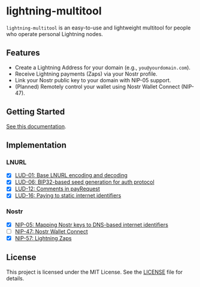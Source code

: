 # lightning-multitool

`lightning-multitool` is an easy-to-use and lightweight multitool for people who operate personal Lightning nodes.

## Features

- Create a Lightning Address for your domain (e.g., `you@yourdomain.com`).
- Receive Lightning payments (Zaps) via your Nostr profile.
- Link your Nostr public key to your domain with NIP-05 support.
- (Planned) Remotely control your wallet using Nostr Wallet Connect (NIP-47).

## Getting Started

[See this documentation](https://lightning-multitool.pages.dev).

## Implementation

### LNURL

- [x] [LUD-01: Base LNURL encoding and decoding](https://github.com/lightningnetwork/luds/blob/master/lud-01.md)
- [x] [LUD-06: BIP32-based seed generation for auth protocol](https://github.com/lightningnetwork/luds/blob/master/lud-06.md)
- [x] [LUD-12: Comments in payRequest](https://github.com/lightningnetwork/luds/blob/master/lud-12.md)
- [x] [LUD-16: Paying to static internet identifiers](https://github.com/lightningnetwork/luds/blob/master/lud-16.md)

### Nostr

- [x] [NIP-05: Mapping Nostr keys to DNS-based internet identifiers](https://github.com/nostr-protocol/nips/blob/master/05.md)
- [ ] [NIP-47: Nostr Wallet Connect](https://github.com/nostr-protocol/nips/blob/master/47.md)
- [x] [NIP-57: Lightning Zaps](https://github.com/nostr-protocol/nips/blob/master/57.md)

## License

This project is licensed under the MIT License. See the [LICENSE](LICENSE) file for details.
